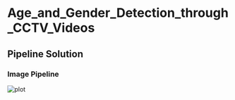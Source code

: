 # Age_and_Gender_Detection_through_CCTV_Videos

## Pipeline Solution

### Image Pipeline

![plot](https://github.com/Umang1815/Age_and_Gender_Detection_through_CCTV_Videos/blob/main/pics/image.jpg?raw=true)
